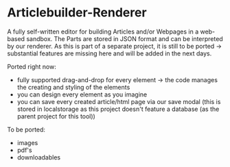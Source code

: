 # Articlebuilder-Renderer

A fully self-written editor for building Articles and/or Webpages in a web-based sandbox. 
The Parts are stored in JSON format and can be interpreted by our renderer.
As this is part of a separate project, it is still to be ported -> substantial features are missing here and will be added in the next days. 

Ported right now:

- fully supported drag-and-drop for every element -> the code manages the creating and styling of the elements
- you can design every element as you imagine
- you can save every created article/html page via our save modal (this is stored in localstorage as this project doesn't feature a database (as the parent project for this tool))


To be ported:

- images
- pdf's
- downloadables
